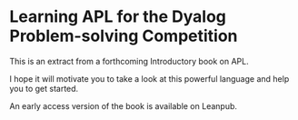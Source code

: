 # Learning APL for the Dyalog Problem-solving Competition

This is an extract from a forthcoming Introductory book on APL.

I hope it will motivate you to take a look at this powerful language and help you to get started.

An early access version of the book is available on Leanpub.